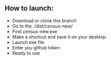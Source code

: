 ## How to launch:

* Download or clone this branch
* Go to the ./dist/census-new/
* Find census-new.exe
* Make a shortcut and save it on your desktop
* Launch exe file
* Enter you github token
* Ready to use
